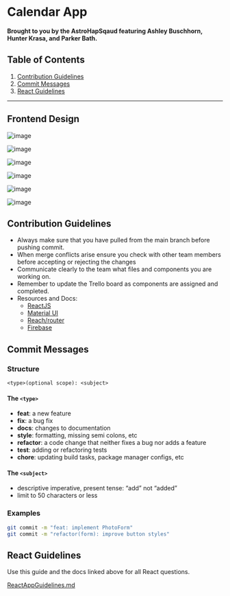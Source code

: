 # Calendar App

**Brought to you by the AstroHapSqaud featuring Ashley Buschhorn, Hunter Krasa, and Parker Bath.**

## Table of Contents

1. [Contribution Guidelines](#contribution-guidelines)
2. [Commit Messages](#commit-messages)
3. [React Guidelines](#react-guidelines)

---

## Frontend Design
![image](https://user-images.githubusercontent.com/45578338/208450832-08fd63c1-d464-401b-b345-64d3ad9842db.png)

![image](https://user-images.githubusercontent.com/45578338/208450696-c2204c11-2e83-44b9-b7c6-237c6d8faa4c.png)

![image](https://user-images.githubusercontent.com/45578338/208451051-3b376fe3-0284-4bd0-bc6e-8337be7e5da3.png)

![image](https://user-images.githubusercontent.com/45578338/208451103-7ac1e403-bd0d-4701-9469-125625e8f042.png)

![image](https://user-images.githubusercontent.com/45578338/208451183-eedb2f4e-c2b3-4bbd-97c0-b9356291b9db.png)


![image](https://user-images.githubusercontent.com/45578338/208451378-5f3b2c8f-be2c-49a2-989a-72088298572a.png)



## Contribution Guidelines

- Always make sure that you have pulled from the main branch before pushing commit.
- When merge conflicts arise ensure you check with other team members before accepting or rejecting the changes
- Communicate clearly to the team what files and components you are working on.
- Remember to update the Trello board as components are assigned and completed.
- Resources and Docs:
  - [ReactJS](https://reactjs.org/docs/getting-started.html)
  - [Material UI](https://material-ui.com/)
  - [Reach/router](https://reach.tech/router/)
  - [Firebase](https://firebase.google.com/docs)

## Commit Messages

### Structure

`<type>(optional scope): <subject>`

#### The `<type>`

- **feat**: a new feature
- **fix**: a bug fix
- **docs**: changes to documentation
- **style**: formatting, missing semi colons, etc
- **refactor**: a code change that neither fixes a bug nor adds a feature
- **test**: adding or refactoring tests
- **chore**: updating build tasks, package manager configs, etc

#### The `<subject>`

- descriptive imperative, present tense: “add” not “added”
- limit to 50 characters or less

### Examples

```bash
git commit -m "feat: implement PhotoForm"
git commit -m "refactor(form): improve button styles"
```

## React Guidelines

Use this guide and the docs linked above for all React questions.

[ReactAppGuidelines.md](ReactGuidelines.md)
